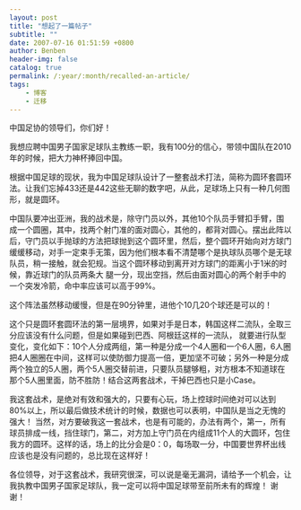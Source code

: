 ```yaml
---
layout: post
title: "想起了一篇帖子"
subtitle: ""
date: 2007-07-16 01:51:59 +0800
author: Benben
header-img: false
catalog: true
permalink: /:year/:month/recalled-an-article/
tags:
    - 博客
    - 迁移
---
```


中国足协的领导们，你们好！ 

我想应聘中国男子国家足球队主教练一职，我有100分的信心，带领中国队在2010年的时候，把大力神杯捧回中国。 

根据中国足球的现状，我为中国足球队设计了一整套战术打法，简称为圆环套圆环法。让我们忘掉433还是442这些无聊的数字吧，从此，足球场上只有一种几何图形，就是圆环。 

中国队要冲出亚洲，我的战术是，除守门员以外，其他10个队员手臂扣手臂，围成一个圆圈，其中，找两个射门准的面对圆心，其他的，都背对圆心。摆出此阵以后，守门员以手抛球的方法把球抛到这个圆环里，然后，整个圆环开始向对方球门缓缓移动，对手一定束手无策，因为他们根本看不清楚哪个是执球队员哪个是无球队员，稍一接触，就会犯规。当这个圆环移动到离开对方球门的距离小于1米的时候，靠近球门的队员两条大 腿一分，现出空挡，然后由面对圆心的两个射手中的一个突发冷箭，命中率应该可以高于99%。 

这个阵法虽然移动缓慢，但是在90分钟里，进他个10几20个球还是可以的！
 
这个只是圆环套圆环法的第一层境界，如果对手是日本，韩国这样二流队，全取三分应该没有什么问题，但是如果碰到巴西、阿根廷这样的一流队， 就要进行队型变化，变化如下：10个人分成两组，第一种是分成一个4人圈和一个6人圈，6人圈把4人圈圈在中间，这样可以使防御力提高一倍，更加坚不可破；另外一种是分成两个独立的5人圈，两个5人圈交替前进，只要队员腿够粗，对方根本不知道球在那个5人圈里面，防不胜防！结合这两套战术，干掉巴西也只是小Case。
 
我这套战术，是绝对有效和强大的，只要有心玩，场上控球时间绝对可以达到80%以上，所以最后做技术统计的时候，数据也可以表明，中国队是当之无愧的强大！ 
当然，对方要破我这一套战术，也是有可能的，办法有两个，第一，所有球员排成一线，挡住球门，第二，对方加上守门员在内组成11个人的大圆环，包住我方的圆环。这样的话，场上的比分会是0：0，每场取一分，中国要世界杯出线应该也是没有问题的，总比现在这样好！ 
 
各位领导，对于这套战术，我研究很深，可以说是毫无漏洞，请给予一个机会，让我执教中国男子国家足球队，我一定可以将中国足球带至前所未有的辉煌！ 
谢谢！